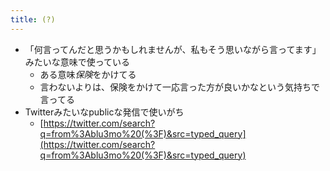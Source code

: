 ```yaml
---
title: (?)
---
```


* 「何言ってんだと思うかもしれませんが、私もそう思いながら言ってます」みたいな意味で使っている
  * ある意味*保険*をかけてる
  * 言わないよりは、保険をかけて一応言った方が良いかなという気持ちで言ってる
* Twitterみたいなpublicな発信で使いがち
  * [https://twitter.com/search?q=from%3Ablu3mo%20(%3F)&src=typed_query](https://twitter.com/search?q=from%3Ablu3mo%20(%3F)&src=typed_query)
